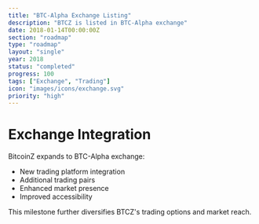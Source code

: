 ```yaml
---
title: "BTC-Alpha Exchange Listing"
description: "BTCZ is listed in BTC-Alpha exchange"
date: 2018-01-14T00:00:00Z
section: "roadmap"
type: "roadmap"
layout: "single"
year: 2018
status: "completed"
progress: 100
tags: ["Exchange", "Trading"]
icon: "images/icons/exchange.svg"
priority: "high"
---
```


# Exchange Integration

BitcoinZ expands to BTC-Alpha exchange:
- New trading platform integration
- Additional trading pairs
- Enhanced market presence
- Improved accessibility

This milestone further diversifies BTCZ's trading options and market reach.
